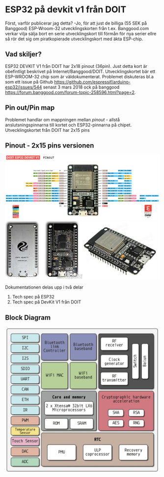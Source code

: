 # ESP32 på devkit v1 från DOIT
Först, varför publicerar jag detta? -Jo, för att just de billiga (55 SEK på Banggood) ESP-Wroom-32 utvecklingskorten från t.ex. Banggood.com verkar vilja sälja bort en serie utvecklingskort till förmån för nya serier ellre så rör det sig om piratkopierade utvecklingskort med äkta ESP-chip.

## Vad skiljer?
ESP32 DEVKIT V1 från DOIT har 2x18 pinout (36pin). Just detta kort är obefintligt beskrivet på Internet/Banggood/DOIT. Utvecklingskortet bär ett ESP-WROOM-32 chip som är väldokumenterat. Problemet diskuteras bl.a som ett issue på Github https://github.com/espressif/arduino-esp32/issues/544 senast 3 mars 2018 ock på banggood https://forum.banggood.com/forum-topic-258596.html?page=2. 

## Pin out/Pin map
Problemet handlar om mappningen mellan _pinout_ - allstå anslutsningspinnarna till kortet och ESP32-pinnarna på chipet. Utvecklingskortet från DOIT har 2x15 pins

## Pinout - 2x15 pins versionen
<img src="images/pinoutDOIT32devkitv1.png">
<img src="https://github.com/johansundstrom/esp32_doit_devkit_v1/blob/master/images/esp32-banggod.jpg">


Dokumentationen delas upp i två delar
1. Tech spec på ESP32
2. Tech spec på DevKit V1 från DOIT

## Block Diagram
<img src="images/esp32-block.jpg">


